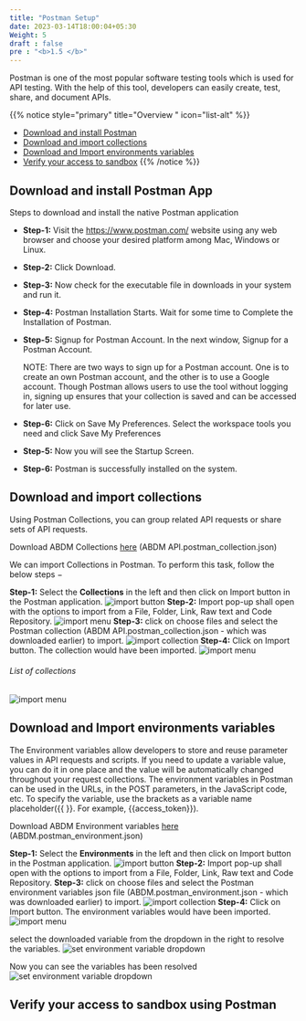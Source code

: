 ```yaml
---
title: "Postman Setup"
date: 2023-03-14T18:00:04+05:30
Weight: 5
draft : false
pre : "<b>1.5 </b>"
---
```



Postman is one of the most popular software testing tools which is used for API testing. With the help of this tool, developers can easily create, test, share, and document APIs.

{{% notice style="primary" title="Overview " icon="list-alt" %}}
- [Download and install Postman](#download-and-install-postman)
- [Download and import collections](#download-and-import-collections)
- [Download and Import environments variables](#download-and-import-environments-variables) 
- [Verify your access to sandbox](#verify-your-access-to-sandbox-using-postman)
{{% /notice %}}

## Download and install Postman App
Steps to download and install the native Postman application

- **Step-1:** Visit the https://www.postman.com/ website using any web browser and choose your desired platform among Mac, Windows or Linux.
- **Step-2:** Click Download.
- **Step-3:** Now check for the executable file in downloads in your system and run it.
- **Step-4:** Postman Installation Starts. Wait for some time to Complete the Installation of Postman.
- **Step-5:** Signup for Postman Account. In the next window, Signup for a Postman Account.

    NOTE: There are two ways to sign up for a Postman account. One is to create an own Postman account, and the other is to use a Google account. Though Postman allows users to use the tool without logging in, signing up ensures that your collection is saved and can be accessed for later use.
- **Step-6:** Click on Save My Preferences. Select the workspace tools you need and click Save My Preferences
- **Step-5:** Now you will see the Startup Screen.
- **Step-6:** Postman is successfully installed on the system.


## Download and import collections
Using Postman Collections, you can group related API requests or share sets of API requests.

Download ABDM Collections [here](../ABDM_API_postman_collection.json) (ABDM API.postman_collection.json)

We can import Collections in Postman. To perform this task, follow the below steps −

**Step-1:** Select the **Collections** in the left and then click on Import button in the Postman application.
![import button](../import_postman_collection.png)
**Step-2:** Import pop-up shall open with the options to import from a File, Folder, Link, Raw text and Code Repository.
![import menu](../import_menu.png)
**Step-3:** click on choose files and select the Postman collection (ABDM API.postman_collection.json - which was downloaded earlier) to import. 
![import collection](../import_collection.png)
**Step-4:** Click on Import button. The collection would have been imported.
![import menu](../after_collection_import.png)

###### List of collections 
![import menu](../sample_collection_list.png)

## Download and Import environments variables
The Environment variables allow developers to store and reuse parameter values in API requests and scripts. If you need to update a variable value, you can do it in one place and the value will be automatically changed throughout your request collections. The environment variables in Postman can be used in the URLs, in the POST parameters, in the JavaScript code, etc. To specify the variable, use the brackets as a variable name placeholder({{ }}. For example, {{access_token}}).

Download ABDM Environment variables [here](../ABDM.postman_environment.json) (ABDM.postman_environment.json)

**Step-1:** Select the **Environments** in the left and then click on Import button in the Postman application.
![import button](../environment_import.png)
**Step-2:** Import pop-up shall open with the options to import from a File, Folder, Link, Raw text and Code Repository.
**Step-3:** click on choose files and select the Postman environment variables json file (ABDM.postman_environment.json - which was downloaded earlier) to import. 
![import collection](../environment_variables_files_imported.png)
**Step-4:** Click on Import button. The environment variables would have been imported.
![import menu](../after_environment_import.png)

select the downloaded variable from the dropdown in the right to resolve the variables. 
![set environment variable dropdown](../select_environment_variable_dropdown.png)

Now you can see the variables has been resolved
![set environment variable dropdown](../variables_resolved.png)

## Verify your access to sandbox using Postman
